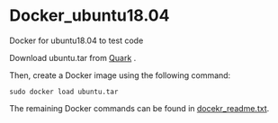 # Docker_ubuntu18.04
Docker for ubuntu18.04 to test code

Download ubuntu.tar from [Quark](https://pan.quark.cn/s/22eeb8fbad2d) .

Then, create a Docker image using the following command:
```
sudo docker load ubuntu.tar
```

The remaining Docker commands can be found in [docekr_readme.txt](https://github.com/EinsTian1/Docker_ubuntu18.04/blob/main/docker_readme.txt).

